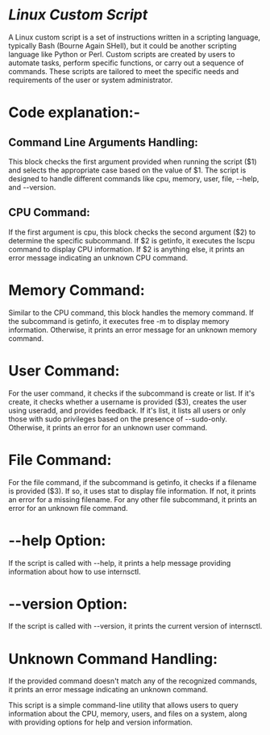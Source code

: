 # *Linux Custom Script*
A Linux custom script is a set of instructions written in a scripting language, typically Bash (Bourne Again SHell), but it could be another scripting language like Python or Perl. Custom scripts are created by users to automate tasks, perform specific functions, or carry out a sequence of commands. These scripts are tailored to meet the specific needs and requirements of the user or system administrator.

# Code explanation:-
## Command Line Arguments Handling:
This block checks the first argument provided when running the script ($1) and selects the appropriate case based on the value of $1. The script is designed to handle different commands like cpu, memory, user, file, --help, and --version.

## CPU Command:
If the first argument is cpu, this block checks the second argument ($2) to determine the specific subcommand. If $2 is getinfo, it executes the lscpu command to display CPU information. If $2 is anything else, it prints an error message indicating an unknown CPU command.

# Memory Command:
Similar to the CPU command, this block handles the memory command. If the subcommand is getinfo, it executes free -m to display memory information. Otherwise, it prints an error message for an unknown memory command.

# User Command:
For the user command, it checks if the subcommand is create or list. If it's create, it checks whether a username is provided ($3), creates the user using useradd, and provides feedback. If it's list, it lists all users or only those with sudo privileges based on the presence of --sudo-only. Otherwise, it prints an error for an unknown user command.

# File Command:
For the file command, if the subcommand is getinfo, it checks if a filename is provided ($3). If so, it uses stat to display file information. If not, it prints an error for a missing filename. For any other file subcommand, it prints an error for an unknown file command.

# --help Option:
If the script is called with --help, it prints a help message providing information about how to use internsctl.

# --version Option:

If the script is called with --version, it prints the current version of internsctl.

# Unknown Command Handling:
If the provided command doesn't match any of the recognized commands, it prints an error message indicating an unknown command.

This script is a simple command-line utility that allows users to query information about the CPU, memory, users, and files on a system, along with providing options for help and version information.

